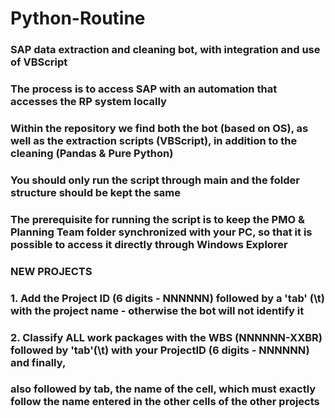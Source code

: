 # Python-Routine

### SAP data extraction and cleaning bot, with integration and use of VBScript
### The process is to access SAP with an automation that accesses the RP system locally
### Within the repository we find both the bot (based on OS), as well as the extraction scripts (VBScript), in addition to the cleaning (Pandas & Pure Python)

### You should only run the script through main and the folder structure should be kept the same
### The prerequisite for running the script is to keep the PMO & Planning Team folder synchronized with your PC, so that it is possible to access it directly through Windows Explorer

### NEW PROJECTS
### 1. Add the Project ID (6 digits - NNNNNN) followed by a 'tab' (\t) with the project name - otherwise the bot will not identify it
### 2. Classify ALL work packages with the WBS (NNNNNN-XXBR) followed by 'tab'(\t) with your ProjectID (6 digits - NNNNNN) and finally,
### also followed by tab, the name of the cell, which must exactly follow the name entered in the other cells of the other projects
